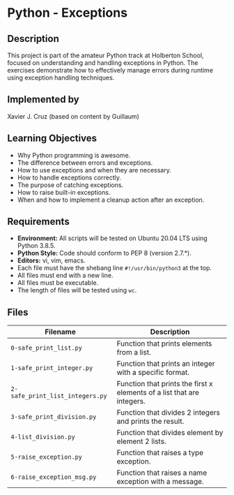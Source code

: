 # Python - Exceptions

## Description

This project is part of the amateur Python track at Holberton School, focused on understanding and handling exceptions in Python. The exercises demonstrate how to effectively manage errors during runtime using exception handling techniques.

## Implemented by
Xavier J. Cruz (based on content by Guillaum)


## Learning Objectives


- Why Python programming is awesome.
- The difference between errors and exceptions.
- How to use exceptions and when they are necessary.
- How to handle exceptions correctly.
- The purpose of catching exceptions.
- How to raise built-in exceptions.
- When and how to implement a cleanup action after an exception.

## Requirements

- **Environment:** All scripts will be tested on Ubuntu 20.04 LTS using Python 3.8.5.
- **Python Style:** Code should conform to PEP 8 (version 2.7.*).
- **Editors:** vi, vim, emacs.
- Each file must have the shebang line `#!/usr/bin/python3` at the top.
- All files must end with a new line.
- All files must be executable.
- The length of files will be tested using `wc`.

## Files

| Filename | Description |
| -------- | ----------- |
| `0-safe_print_list.py` | Function that prints elements from a list. |
| `1-safe_print_integer.py` | Function that prints an integer with a specific format. |
| `2-safe_print_list_integers.py` | Function that prints the first x elements of a list that are integers. |
| `3-safe_print_division.py` | Function that divides 2 integers and prints the result. |
| `4-list_division.py` | Function that divides element by element 2 lists. |
| `5-raise_exception.py` | Function that raises a type exception. |
| `6-raise_exception_msg.py` | Function that raises a name exception with a message. |


